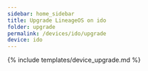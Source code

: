 ```yaml
---
sidebar: home_sidebar
title: Upgrade LineageOS on ido
folder: upgrade
permalink: /devices/ido/upgrade
device: ido
---
```

{% include templates/device_upgrade.md %}
